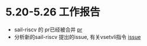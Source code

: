 # 5.20-5.26 工作报告

* sail-riscv 的 pr已经被合并 [pr](https://github.com/riscv/sail-riscv/pull/456)
* 分析新的sail-riscv 提出的issue, 有关vsetvli指令 [issue](https://github.com/riscv/sail-riscv/issues/489)

